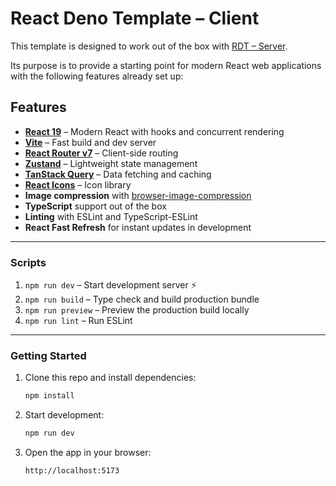 # React Deno Template – Client

This template is designed to work out of the box with [RDT – Server](https://github.com/Flyingfool95/RDT-server).

Its purpose is to provide a starting point for modern React web applications with the following features already set up:

## Features

- **[React 19](https://react.dev/)** – Modern React with hooks and concurrent rendering  
- **[Vite](https://vitejs.dev/)** – Fast build and dev server  
- **[React Router v7](https://reactrouter.com/)** – Client-side routing  
- **[Zustand](https://zustand-demo.pmnd.rs/)** – Lightweight state management  
- **[TanStack Query](https://tanstack.com/query/latest)** – Data fetching and caching  
- **[React Icons](https://react-icons.github.io/react-icons/)** – Icon library  
- **Image compression** with [browser-image-compression](https://github.com/Donaldcwl/browser-image-compression)  
- **TypeScript** support out of the box  
- **Linting** with ESLint and TypeScript-ESLint  
- **React Fast Refresh** for instant updates in development  

---

### Scripts

1. `npm run dev` – Start development server ⚡  
2. `npm run build` – Type check and build production bundle  
3. `npm run preview` – Preview the production build locally  
4. `npm run lint` – Run ESLint  

---

### Getting Started

1. Clone this repo and install dependencies:  
   ```bash
   npm install
   ```
2. Start development:  
   ```bash
   npm run dev
   ```
3. Open the app in your browser:  
   ```
   http://localhost:5173
   ```